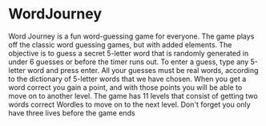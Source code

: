 # WordJourney
Word Journey is a fun word-guessing game for everyone. The game plays off the classic word guessing games, but with added elements. 
The objective is to guess a secret 5-letter word that is randomly generated in under 6 guesses or before the timer runs out.
To enter a guess, type any 5-letter word and press enter.
All your guesses must be real words, according to the dictionary of 5-letter words that we have chosen.
When you get a word correct you gain a point, and with those points you will be able to move on to another level.
The game has 11 levels that consist of getting two words correct Wordles to move on to the next level.
Don't forget you only have three lives before the game ends

